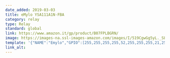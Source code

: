 ```yaml
---
date_added: 2019-03-03
title: eMylo YSA111A1N-FBA
category: relay
type: Relay
standard: global
link: https://www.amazon.it/gp/product/B07FPLBGRN/
image: https://images-na.ssl-images-amazon.com/images/I/519CgwGg5yL._SL1001_.jpg
template: '{"NAME":"Emylo","GPIO":[255,255,255,255,52,255,255,255,21,255,17,255,255],"FLAG":0,"BASE":18}' 
link_alt: 
---
```










